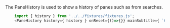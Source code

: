 The PaneHistory is used to show a history of panes such as from searches.

```js
	import { history } from '../../fixtures/fixtures.js';
	<PaneHistory history={ history } onReset={()=>{}} mainSubtitle={ `6 Results` } />
```